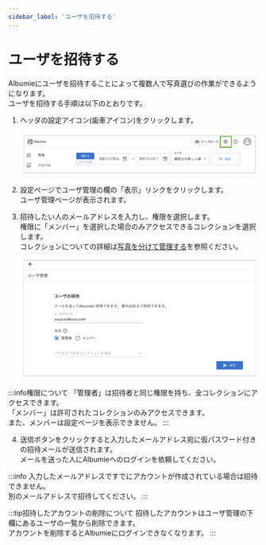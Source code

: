 ```yaml
---
sidebar_label: 'ユーザを招待する'
---
```


# ユーザを招待する
Albumieにユーザを招待することによって複数人で写真選びの作業ができるようになります。  
ユーザを招待する手順は以下のとおりです。

1. ヘッダの設定アイコン(歯車アイコン)をクリックします。

    ![設定](/img/docs/setting.jpg)

2. 設定ページでユーザ管理の欄の「表示」リンクをクリックします。  
  ユーザ管理ページが表示されます。

3. 招待したい人のメールアドレスを入力し、権限を選択します。  
  権限に「メンバー」を選択した場合のみアクセスできるコレクションを選択します。  
  コレクションについての詳細は[写真を分けて管理する](create-collection.md)を参照ください。

    ![ユーザの招待](/img/docs/invite-user.jpg)

:::info権限について
「管理者」は招待者と同じ権限を持ち、全コレクションにアクセスできます。  
「メンバー」は許可されたコレクションのみアクセスできます。  
また、メンバーは設定ページを表示できません。
:::


4. 送信ボタンをクリックすると入力したメールアドレス宛に仮パスワード付きの招待メールが送信されます。  
  メールを送った人にAlbumieへのログインを依頼してください。

:::info
入力したメールアドレスですでにアカウントが作成されている場合は招待できません。  
別のメールアドレスで招待してください。
:::

:::tip招待したアカウントの削除について
招待したアカウントはユーザ管理の下欄にあるユーザの一覧から削除できます。  
アカウントを削除するとAlbumieにログインできなくなります。
:::
